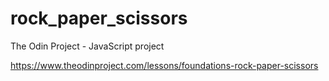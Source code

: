 # rock_paper_scissors
The Odin Project - JavaScript project

https://www.theodinproject.com/lessons/foundations-rock-paper-scissors
